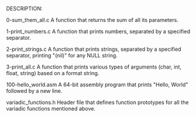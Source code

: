 DESCRIPTION:

0-sum_them_all.c
A function that returns the sum of all its parameters.

1-print_numbers.c
A function that prints numbers, separated by a specified separator.

2-print_strings.c
A function that prints strings, separated by a specified separator, printing "(nil)" for any NULL string.

3-print_all.c
A function that prints various types of arguments (char, int, float, string) based on a format string.

100-hello_world.asm
A 64-bit assembly program that prints "Hello, World" followed by a new line.

variadic_functions.h
Header file that defines function prototypes for all the variadic functions mentioned above.
